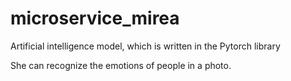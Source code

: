 # microservice_mirea

Artificial intelligence model, which is written in the Pytorch library

She can recognize the emotions of people in a photo.
